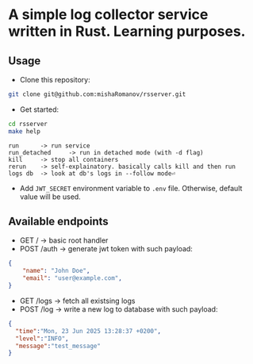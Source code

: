 # A simple log collector service written in Rust. Learning purposes.
## Usage
- Clone this repository:
```bash
git clone git@github.com:mishaRomanov/rsserver.git
```
- Get started:
```bash
cd rsserver
make help
```
```
run      -> run service
run_detached     -> run in detached mode (with -d flag)
kill     -> stop all containers
rerun    -> self-explainatory. basically calls kill and then run
logs db  -> look at db's logs in --follow mode⏎
```
- Add `JWT_SECRET` environment variable to `.env` file. Otherwise, default value will be used.

## Available endpoints
- GET / -> basic root handler
- POST /auth -> generate jwt token with such payload:
```json
{
    "name": "John Doe",
    "email": "user@example.com",
}
```
- GET /logs -> fetch all existsing logs
- POST /log -> write a new log to database with such payload:
```json
{
  "time":"Mon, 23 Jun 2025 13:28:37 +0200",
  "level":"INFO",
  "message":"test_message"
}
```
